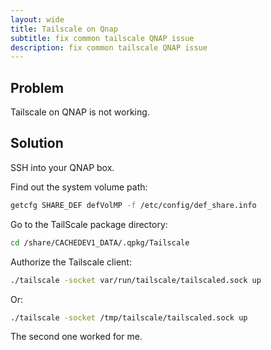 ```yaml
---
layout: wide
title: Tailscale on Qnap
subtitle: fix common tailscale QNAP issue
description: fix common tailscale QNAP issue
---
```


## Problem

Tailscale on QNAP is not working.

## Solution

SSH into your QNAP box.

Find out the system volume path:

```bash
getcfg SHARE_DEF defVolMP -f /etc/config/def_share.info
```
Go to the TailScale package directory:

```bash
cd /share/CACHEDEV1_DATA/.qpkg/Tailscale
```
Authorize the Tailscale client:

```bash
./tailscale -socket var/run/tailscale/tailscaled.sock up
```

Or:

```bash
./tailscale -socket /tmp/tailscale/tailscaled.sock up
```

The second one worked for me.
